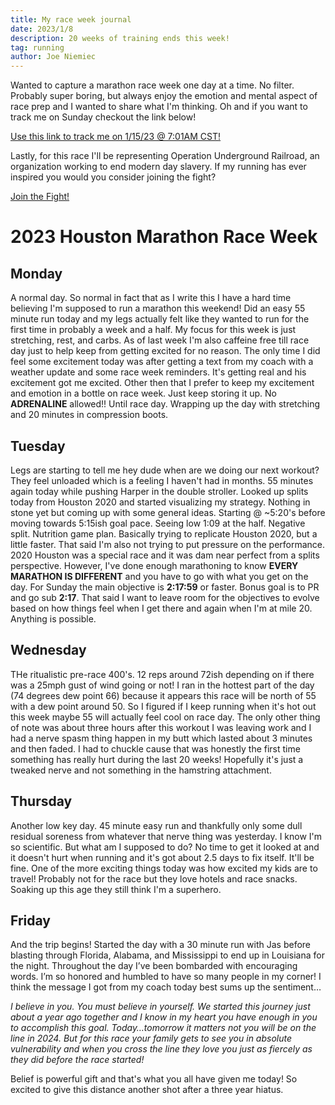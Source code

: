 ```yaml
---
title: My race week journal
date: 2023/1/8
description: 20 weeks of training ends this week!
tag: running
author: Joe Niemiec
---
```

Wanted to capture a marathon race week one day at a time. No filter. Probably super boring, but always enjoy the emotion and mental aspect of race prep and I wanted to share what I'm thinking. Oh and if you want to track me on Sunday checkout the link below!

<p className="flex justify-center">
<div className="font-bold"><a href="https://rtrt.me/ulink/HOUA/HOU-2023/tracker/R5ACUDJW/focus" target="_blank" rel="noopener noreferrer">Use this link to track me on 1/15/23 @ 7:01AM CST!</a></div>
</p>

Lastly, for this race I'll be representing Operation Underground Railroad, an organization working to end modern day slavery. If my running has ever inspired you would you consider joining the fight?

<p className="flex justify-center">
<div className="font-bold text-xl"><a href="https://www.gofundme.com/f/elite-racing-benefitting-our?utm_campaign=p_cf+share-flow-1&utm_medium=copy_link&utm_source=customer"> Join the Fight!</a></div>
</p>

# 2023 Houston Marathon Race Week

## Monday
A normal day. So normal in fact that as I write this I have a hard time believing I'm supposed to run a marathon this weekend! Did an easy 55 minute run today and my legs actually felt like they wanted to run for the first time in probably a week and a half. My focus for this week is just stretching, rest, and carbs. As of last week I'm also caffeine free till race day just to help keep from getting excited for no reason. The only time I did feel some excitement today was after getting a text from my coach with a weather update and some race week reminders. It's getting real and his excitement got me excited. Other then that I prefer to keep my excitement and emotion in a bottle on race week. Just keep storing it up. No **ADRENALINE** allowed!! Until race day. Wrapping up the day with stretching and 20 minutes in compression boots. 

## Tuesday
Legs are starting to tell me hey dude when are we doing our next workout? They feel unloaded which is a feeling I haven't had in months. 55 minutes again today while pushing Harper in the double stroller. Looked up splits today from Houston 2020 and started visualizing my strategy. Nothing in stone yet but coming up with some general ideas. Starting @ ~5:20's before moving towards 5:15ish goal pace. Seeing low 1:09 at the half. Negative split. Nutrition game plan. Basically trying to replicate Houston 2020, but a little faster. That said I'm also not trying to put pressure on the performance. 2020 Houston was a special race and it was dam near perfect from a splits perspective. However, I've done enough marathoning to know **EVERY MARATHON IS DIFFERENT** and you have to go with what you get on the day. For Sunday the main objective is **2:17:59** or faster. Bonus goal is to PR and go sub **2:17**. That said I want to leave room for the objectives to evolve based on how things feel when I get there and again when I'm at mile 20. Anything is possible.

## Wednesday
THe ritualistic pre-race 400's. 12 reps around 72ish depending on if there was a 25mph gust of wind going or not! I ran in the hottest part of the day (74 degrees dew point 66) because it appears this race will be north of 55 with a dew point around 50. So I figured if I keep running when it's hot out this week maybe 55 will actually feel cool on race day. The only other thing of note was about three hours after this workout I was leaving work and I had a nerve spasm thing happen in my butt which lasted about 3 minutes and then faded. I had to chuckle cause that was honestly the first time something has really hurt during the last 20 weeks! Hopefully it's just a tweaked nerve and not something in the hamstring attachment.

## Thursday
Another low key day. 45 minute easy run and thankfully only some dull residual soreness from whatever that nerve thing was yesterday. I know I'm so scientific. But what am I supposed to do? No time to get it looked at and it doesn't hurt when running and it's got about 2.5 days to fix itself. It'll be fine. One of the more exciting things today was how excited my kids are to travel! Probably not for the race but they love hotels and race snacks. Soaking up this age they still think I'm a superhero.

## Friday
And the trip begins! Started the day with a 30 minute run with Jas before blasting through Florida, Alabama, and Mississippi to end up in Louisiana for the night. Throughout the day I’ve been bombarded with encouraging words. I’m so honored and humbled to have so many people in my corner! I think the message I got from my coach today best sums up the sentiment…

*I believe in you. You must believe in yourself. We started this journey just about a year ago together and I know in my heart you have enough in you to accomplish this goal. Today…tomorrow it matters not you will be on the line in 2024. But for this race your family gets to see you in absolute vulnerability and when you cross the line they love you just as fiercely as they did before the race started!*

Belief is powerful gift and that's what you all have given me today! So excited to give this distance another shot after a three year hiatus.